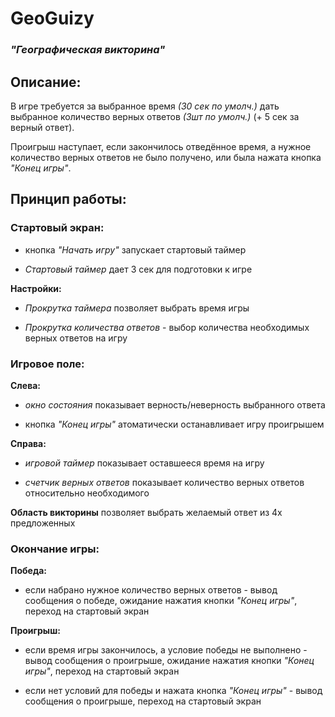 # **GeoGuizy**  
  
### *"Географическая викторина"*  
  
## **Описание**:  

В игре требуется за выбранное время *(30 сек по умолч.)* дать выбранное количество верных ответов *(3шт по умолч.)* (+ 5 сек за верный ответ).  
  
Проигрыш наступает, если закончилось отведённое время, а нужное количество верных ответов не было получено, или была нажата кнопка *"Конец игры"*.  
  
## **Принцип работы:**
  
### **Стартовый экран:**

- кнопка *"Начать игру"* запускает стартовый таймер  
  
- *Стартовый таймер* дает 3 сек для подготовки к игре  
  
**Настройки:**  
  
- *Прокрутка таймера* позволяет выбрать время игры  
  
- *Прокрутка количества ответов* - выбор количества необходимых верных ответов на игру  
  
### **Игровое поле:**  
  
**Слева:**  
  
- *окно состояния* показывает верность/неверность выбранного ответа  
  
- кнопка *"Конец игры"* атоматически останавливает игру проигрышем  
  
**Справа:**  
  
- *игровой таймер* показывает оставшееся время на игру  
  
- *счетчик верных ответов* показывает количество верных ответов относительно необходимого  
  
**Область викторины** позволяет выбрать желаемый ответ из 4х предложенных  
  
### **Окончание игры:**
  
**Победа:**  
  
- если набрано нужное количество верных ответов - вывод сообщения о победе, ожидание нажатия кнопки *"Конец игры"*, переход на стартовый экран
  
**Проигрыш:**  
  
- если время игры закончилось, а условие победы не выполнено - вывод сообщения о проигрыше, ожидание нажатия кнопки *"Конец игры"*, переход на стартовый экран
  
- если нет условий для победы и нажата кнопка *"Конец игры"* - вывод сообщения о проигрыше, переход на стартовый экран
